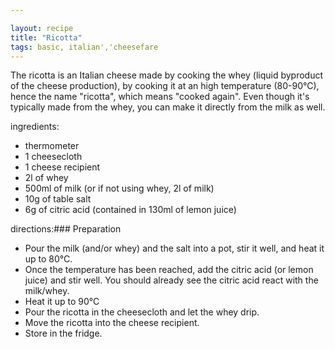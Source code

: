 ```yaml
---

layout: recipe
title: "Ricotta"
tags: basic, italian','cheesefare
---
```


The ricotta is an Italian cheese made by cooking the whey (liquid byproduct of the cheese production), by cooking it at an high temperature (80-90°C), hence the name "ricotta", which means "cooked again". Even though it's typically made from the whey, you can make it directly from the milk as well.

ingredients:
- thermometer
- 1 cheesecloth
- 1 cheese recipient
- 2l of whey
- 500ml of milk (or if not using whey, 2l of milk)
- 10g of table salt
- 6g of citric acid (contained in 130ml of lemon juice)

directions:### Preparation

- Pour the milk (and/or whey) and the salt into a pot, stir it well, and heat it up to 80°C.
- Once the temperature has been reached, add the citric acid (or lemon juice) and stir well. You should already see the citric acid react with the milk/whey.
- Heat it up to 90°C
- Pour the ricotta in the cheesecloth and let the whey drip.
- Move the ricotta into the cheese recipient.
- Store in the fridge.
